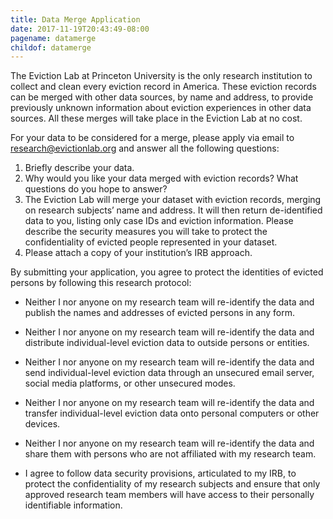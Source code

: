 ```yaml
---
title: Data Merge Application
date: 2017-11-19T20:43:49-08:00
pagename: datamerge
childof: datamerge
---
```

The Eviction Lab at Princeton University is the only research institution to collect and clean every eviction record in America. These eviction records can be merged with other data sources, by name and address, to provide previously unknown information about eviction experiences in other data sources.  All these merges will take place in the Eviction Lab at no cost.

<span class="ak-bold">For your data to be considered for a merge, please apply via email to <a href="mailto:research@evictionlab.org?subject=Data Merge Application" target="_blank">research@evictionlab.org</a> and answer all the following questions:</span>

<ol class="list-initial">
<li>Briefly describe your data.</li>
<li>Why would you like your data merged with eviction records?  What questions do you hope to answer? </li>
<li>The Eviction Lab will merge your dataset with eviction records, merging on research subjects’ name and address.  It will then return de-identified data to you, listing only case IDs and eviction information. Please describe the security measures you will take to protect the confidentiality of evicted people represented in your dataset.</li>
<li>Please attach a copy of your institution’s IRB approach.</li>
</ol>

<span class="ak-bold">By submitting your application, you agree to protect the identities of evicted persons by following this research protocol: </span>

+ Neither I nor anyone on my research team will re-identify the data and publish the names and addresses of evicted persons in any form.

+ Neither I nor anyone on my research team will re-identify the data and distribute individual-level eviction data to outside persons or entities. 

+ Neither I nor anyone on my research team will re-identify the data and send individual-level eviction data through an unsecured email server, social media platforms, or other unsecured modes.

+ Neither I nor anyone on my research team will re-identify the data and transfer individual-level eviction data onto personal computers or other devices.

+ Neither I nor anyone on my research team will re-identify the data and share them with persons who are not affiliated with my research team. 

+ I agree to follow data security provisions, articulated to my IRB, to protect the confidentiality of my research subjects and ensure that only approved research team members will have access to their personally identifiable information. 

